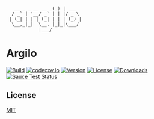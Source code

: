 

```
   __ _ _ __ __ _(_) | ___
  / _` | '__/ _` | | |/ _ \
 | (_| | | | (_| | | | (_) |
  \__,_|_|  \__, |_|_|\___/
            |___/

```

# Argilo
[![Build](https://api.travis-ci.org/tao-zeng/argilo.svg?branch=ts)](https://travis-ci.org/tao-zeng/argilo)
[![codecov.io](https://codecov.io/github/tao-zeng/argilo/coverage.svg?branch=ts)](https://codecov.io/github/tao-zeng/argilo?branch=ts)
[![Version](https://img.shields.io/npm/v/argilo.svg)](https://npmjs.org/package/argilo)
[![License](https://img.shields.io/npm/l/argilo.svg)](https://npmjs.org/package/argilo)
[![Downloads](https://img.shields.io/npm/dt/argilo.svg)](https://npmjs.org/package/argilo)
[![Sauce Test Status](https://saucelabs.com/browser-matrix/tpl_js.svg)](https://saucelabs.com/u/tpl_js)

## License
[MIT](http://opensource.org/licenses/MIT)
